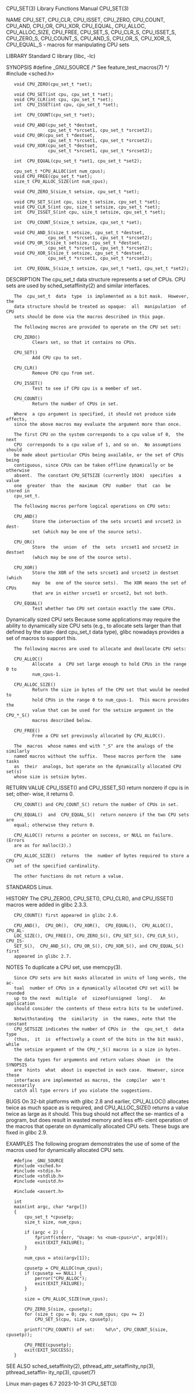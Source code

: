 CPU_SET(3)                 Library Functions Manual                 CPU_SET(3)

NAME
       CPU_SET,  CPU_CLR,  CPU_ISSET,  CPU_ZERO,  CPU_COUNT,  CPU_AND, CPU_OR,
       CPU_XOR, CPU_EQUAL,  CPU_ALLOC,  CPU_ALLOC_SIZE,  CPU_FREE,  CPU_SET_S,
       CPU_CLR_S,  CPU_ISSET_S,  CPU_ZERO_S, CPU_COUNT_S, CPU_AND_S, CPU_OR_S,
       CPU_XOR_S, CPU_EQUAL_S - macros for manipulating CPU sets

LIBRARY
       Standard C library (libc, -lc)

SYNOPSIS
       #define _GNU_SOURCE             /* See feature_test_macros(7) */
       #include <sched.h>

       void CPU_ZERO(cpu_set_t *set);

       void CPU_SET(int cpu, cpu_set_t *set);
       void CPU_CLR(int cpu, cpu_set_t *set);
       int  CPU_ISSET(int cpu, cpu_set_t *set);

       int  CPU_COUNT(cpu_set_t *set);

       void CPU_AND(cpu_set_t *destset,
                    cpu_set_t *srcset1, cpu_set_t *srcset2);
       void CPU_OR(cpu_set_t *destset,
                    cpu_set_t *srcset1, cpu_set_t *srcset2);
       void CPU_XOR(cpu_set_t *destset,
                    cpu_set_t *srcset1, cpu_set_t *srcset2);

       int  CPU_EQUAL(cpu_set_t *set1, cpu_set_t *set2);

       cpu_set_t *CPU_ALLOC(int num_cpus);
       void CPU_FREE(cpu_set_t *set);
       size_t CPU_ALLOC_SIZE(int num_cpus);

       void CPU_ZERO_S(size_t setsize, cpu_set_t *set);

       void CPU_SET_S(int cpu, size_t setsize, cpu_set_t *set);
       void CPU_CLR_S(int cpu, size_t setsize, cpu_set_t *set);
       int  CPU_ISSET_S(int cpu, size_t setsize, cpu_set_t *set);

       int  CPU_COUNT_S(size_t setsize, cpu_set_t *set);

       void CPU_AND_S(size_t setsize, cpu_set_t *destset,
                    cpu_set_t *srcset1, cpu_set_t *srcset2);
       void CPU_OR_S(size_t setsize, cpu_set_t *destset,
                    cpu_set_t *srcset1, cpu_set_t *srcset2);
       void CPU_XOR_S(size_t setsize, cpu_set_t *destset,
                    cpu_set_t *srcset1, cpu_set_t *srcset2);

       int  CPU_EQUAL_S(size_t setsize, cpu_set_t *set1, cpu_set_t *set2);

DESCRIPTION
       The cpu_set_t data structure represents a set of CPUs.   CPU  sets  are
       used by sched_setaffinity(2) and similar interfaces.

       The  cpu_set_t  data  type  is implemented as a bit mask.  However, the
       data structure should be treated as opaque:  all  manipulation  of  CPU
       sets should be done via the macros described in this page.

       The following macros are provided to operate on the CPU set set:

       CPU_ZERO()
              Clears set, so that it contains no CPUs.

       CPU_SET()
              Add CPU cpu to set.

       CPU_CLR()
              Remove CPU cpu from set.

       CPU_ISSET()
              Test to see if CPU cpu is a member of set.

       CPU_COUNT()
              Return the number of CPUs in set.

       Where  a cpu argument is specified, it should not produce side effects,
       since the above macros may evaluate the argument more than once.

       The first CPU on the system corresponds to a cpu value of 0,  the  next
       CPU  corresponds to a cpu value of 1, and so on.  No assumptions should
       be made about particular CPUs being available, or the set of CPUs being
       contiguous, since CPUs can be taken offline dynamically or be otherwise
       absent.  The constant CPU_SETSIZE (currently 1024)  specifies  a  value
       one  greater  than  the  maximum  CPU  number  that  can  be  stored in
       cpu_set_t.

       The following macros perform logical operations on CPU sets:

       CPU_AND()
              Store the intersection of the sets srcset1 and srcset2 in  dest‐
              set (which may be one of the source sets).

       CPU_OR()
              Store  the  union  of  the  sets  srcset1 and srcset2 in destset
              (which may be one of the source sets).

       CPU_XOR()
              Store the XOR of the sets srcset1 and srcset2 in destset  (which
              may  be  one of the source sets).  The XOR means the set of CPUs
              that are in either srcset1 or srcset2, but not both.

       CPU_EQUAL()
              Test whether two CPU set contain exactly the same CPUs.

   Dynamically sized CPU sets
       Because some applications may require the ability to  dynamically  size
       CPU  sets (e.g., to allocate sets larger than that defined by the stan‐
       dard cpu_set_t data type), glibc nowadays provides a set of  macros  to
       support this.

       The following macros are used to allocate and deallocate CPU sets:

       CPU_ALLOC()
              Allocate  a  CPU set large enough to hold CPUs in the range 0 to
              num_cpus-1.

       CPU_ALLOC_SIZE()
              Return the size in bytes of the CPU set that would be needed  to
              hold CPUs in the range 0 to num_cpus-1.  This macro provides the
              value that can be used for the setsize argument in the CPU_*_S()
              macros described below.

       CPU_FREE()
              Free a CPU set previously allocated by CPU_ALLOC().

       The  macros  whose names end with "_S" are the analogs of the similarly
       named macros without the suffix.  These macros perform the  same  tasks
       as  their  analogs, but operate on the dynamically allocated CPU set(s)
       whose size is setsize bytes.

RETURN VALUE
       CPU_ISSET() and CPU_ISSET_S() return nonzero if cpu is in  set;  other‐
       wise, it returns 0.

       CPU_COUNT() and CPU_COUNT_S() return the number of CPUs in set.

       CPU_EQUAL()  and  CPU_EQUAL_S()  return nonzero if the two CPU sets are
       equal; otherwise they return 0.

       CPU_ALLOC() returns a pointer on success, or NULL on failure.   (Errors
       are as for malloc(3).)

       CPU_ALLOC_SIZE()  returns  the  number of bytes required to store a CPU
       set of the specified cardinality.

       The other functions do not return a value.

STANDARDS
       Linux.

HISTORY
       The CPU_ZERO(), CPU_SET(), CPU_CLR(), and CPU_ISSET() macros were added
       in glibc 2.3.3.

       CPU_COUNT() first appeared in glibc 2.6.

       CPU_AND(),  CPU_OR(),  CPU_XOR(),  CPU_EQUAL(),  CPU_ALLOC(),   CPU_AL‐
       LOC_SIZE(), CPU_FREE(), CPU_ZERO_S(), CPU_SET_S(), CPU_CLR_S(), CPU_IS‐
       SET_S(),  CPU_AND_S(), CPU_OR_S(), CPU_XOR_S(), and CPU_EQUAL_S() first
       appeared in glibc 2.7.

NOTES
       To duplicate a CPU set, use memcpy(3).

       Since CPU sets are bit masks allocated in units of long words, the  ac‐
       tual  number of CPUs in a dynamically allocated CPU set will be rounded
       up to the next  multiple  of  sizeof(unsigned  long).   An  application
       should consider the contents of these extra bits to be undefined.

       Notwithstanding  the  similarity  in  the names, note that the constant
       CPU_SETSIZE indicates the number of CPUs in  the  cpu_set_t  data  type
       (thus,  it  is  effectively a count of the bits in the bit mask), while
       the setsize argument of the CPU_*_S() macros is a size in bytes.

       The data types for arguments and return values shown  in  the  SYNOPSIS
       are  hints  what  about is expected in each case.  However, since these
       interfaces are implemented as macros, the  compiler  won't  necessarily
       catch all type errors if you violate the suggestions.

BUGS
       On  32-bit  platforms with glibc 2.8 and earlier, CPU_ALLOC() allocates
       twice as much space as is  required,  and  CPU_ALLOC_SIZE()  returns  a
       value  twice as large as it should.  This bug should not affect the se‐
       mantics of a program, but does result in wasted memory and  less  effi‐
       cient operation of the macros that operate on dynamically allocated CPU
       sets.  These bugs are fixed in glibc 2.9.

EXAMPLES
       The  following  program demonstrates the use of some of the macros used
       for dynamically allocated CPU sets.

       #define _GNU_SOURCE
       #include <sched.h>
       #include <stdio.h>
       #include <stdlib.h>
       #include <unistd.h>

       #include <assert.h>

       int
       main(int argc, char *argv[])
       {
           cpu_set_t *cpusetp;
           size_t size, num_cpus;

           if (argc < 2) {
               fprintf(stderr, "Usage: %s <num-cpus>\n", argv[0]);
               exit(EXIT_FAILURE);
           }

           num_cpus = atoi(argv[1]);

           cpusetp = CPU_ALLOC(num_cpus);
           if (cpusetp == NULL) {
               perror("CPU_ALLOC");
               exit(EXIT_FAILURE);
           }

           size = CPU_ALLOC_SIZE(num_cpus);

           CPU_ZERO_S(size, cpusetp);
           for (size_t cpu = 0; cpu < num_cpus; cpu += 2)
               CPU_SET_S(cpu, size, cpusetp);

           printf("CPU_COUNT() of set:    %d\n", CPU_COUNT_S(size, cpusetp));

           CPU_FREE(cpusetp);
           exit(EXIT_SUCCESS);
       }

SEE ALSO
       sched_setaffinity(2), pthread_attr_setaffinity_np(3), pthread_setaffin‐
       ity_np(3), cpuset(7)

Linux man-pages 6.7               2023-10-31                        CPU_SET(3)
